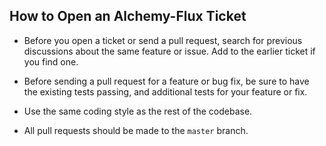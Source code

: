 ## How to Open an Alchemy-Flux Ticket

* Before you open a ticket or send a pull request, search for previous discussions about the same feature or issue. Add to the earlier ticket if you find one.

* Before sending a pull request for a feature or bug fix, be sure to have the existing tests passing, and additional tests for your feature or fix.

* Use the same coding style as the rest of the codebase.

* All pull requests should be made to the `master` branch.